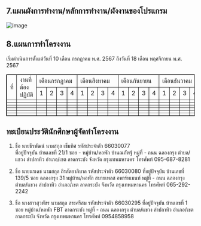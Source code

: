 ## 7.แผนผังการทำงาน/หลักการทำงาน/ผังงานของโปรแกรม
![image](https://github.com/user-attachments/assets/222dc453-2bf6-4fe2-bbb8-98e7530958ba)



## 8.แผนการทำโครงงาน
เริ่มดำเนินการตั้งแต่วันที่ 10 เดือน กรกฎาคม พ.ศ. 2567 ถึงวันที่ 18 เดือน พฤศจิกายน พ.ศ. 2567

<table border="1" bordercolor="#000000">
  <tr>
    <td rowspan="2">ที่</td>
    <td rowspan="2">งานที่ต้องปฏิบัติ</td>
    <td colspan="4">เดือนกรกฏาคม</td>  
    <td colspan="4">เดือนสิงหาคม</td> 
    <td colspan="4">เดือนกันยายน</td>  
    <td colspan="4">เดือนธันวาคม</td>  
  </tr>
  <tr>
    <td>1</td>
    <td>2</td>
    <td>3</td>
    <td>4</td>
    <td>1</td>
    <td>2</td>
    <td>3</td>
    <td>4</td>
    <td>1</td>
    <td>2</td>
    <td>3</td>
    <td>4</td>
    <td>1</td>
    <td>2</td>
    <td>3</td>
    <td>4</td>
  </tr>
 <tr>
   <td></td>
    <td></td>
    <td></td>
   <td></td>
   <td></td>
    <td></td>
    <td></td>
   <td></td>
   <td></td>
    <td></td>
    <td></td>
   <td></td>
    <td></td>
    <td></td>
   <td></td>
   <td></td>
    <td></td>
    <td></td>
 </tr>  
  <tr>
   <td></td>
    <td></td>
    <td></td>
   <td></td>
   <td></td>
    <td></td>
    <td></td>
   <td></td>
   <td></td>
    <td></td>
    <td></td>
    <td></td>
    <td></td>
   <td></td>
   <td></td>
    <td></td>
    <td></td>
    <td></td>
 </tr>  
    <tr>
   <td></td>
    <td></td>
    <td></td>
   <td></td>
   <td></td>
    <td></td>
    <td></td>
   <td></td>
   <td></td>
    <td></td>
    <td></td>
    <td></td>
    <td></td>
   <td></td>
   <td></td>
    <td></td>
    <td></td>
    <td></td>
 </tr>
   <tr>
   <td></td>
    <td></td>
    <td></td>
   <td></td>
   <td></td>
    <td></td>
    <td></td>
   <td></td>
   <td></td>
    <td></td>
    <td></td>
   <td></td>
    <td></td>
    <td></td>
   <td></td>
   <td></td>
    <td></td>
    <td></td>
 </tr>  
   <tr>
   <td></td>
    <td></td>
    <td></td>
   <td></td>
   <td></td>
    <td></td>
    <td></td>
   <td></td>
   <td></td>
    <td></td>
    <td></td>
   <td></td>
    <td></td>
    <td></td>
   <td></td>
   <td></td>
    <td></td>
    <td></td>
 </tr>  
   <tr>
   <td></td>
    <td></td>
    <td></td>
   <td></td>
   <td></td>
    <td></td>
    <td></td>
   <td></td>
   <td></td>
    <td></td>
    <td></td>
   <td></td>
    <td></td>
    <td></td>
   <td></td>
   <td></td>
    <td></td>
    <td></td>
 </tr>  
</table>

## ทะเบียนประวัตินักศึกษาผู้จัดทำโครงงาน

1. ชื่อ	นายธีรพัฒน์  นามสกุล เข็มทิศ	รหัสประจำตัว 66030077	
ที่อยู่ปัจจุบัน บ้านเลขที่ 21/1	ซอย	- หมู่บ้าน/หอพัก	บ้านณภัฑฐ์
หมู่ที่ -	ถนน ฉลองกรุง	ตำบล/แขวง	ลำปลาทิว
อำเภอ/เขต ลาดกระบัง	จังหวัด กรุงเทพมหานคร	โทรศัพท์	095-687-8281

2. ชื่อ นายนรเดช	 นามสกุล ถิรสัตยาภิบาล	รหัสประจำตัว	66030080
ที่อยู่ปัจจุบัน บ้านเลขที่	139/5 ซอย	ฉลองกรุง 31 หมู่บ้าน/หอพัก	สบายเพลส อพาร์ทเมนท์
หมู่ที่ -	ถนน ฉลองกรุง	ตำบล/แขวง	ลำปลาทิว
อำเภอ/เขต ลาดกระบัง	จังหวัด กรุงเทพมหานคร	โทรศัพท์	065-292-2242

3. ชื่อ นางสาวสุวพัชร 	นามสกุล สระศรีสม	รหัสประจำตัว	66030295
ที่อยู่ปัจจุบัน บ้านเลขที่	1 ซอย	หมู่บ้าน/หอพัก	FBT ลาดกระบัง
หมู่ที่ -	ถนน	ฉลองกรุง ตำบล/แขวง	ลำปลาทิว
อำเภอ/เขต ลาดกระบัง 	จังหวัด กรุงเทพมหานคร	โทรศัพท์	0954858958




   
 
 
 
